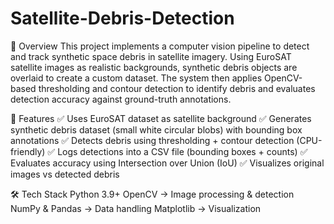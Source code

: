 # Satellite-Debris-Detection

📌 Overview
This project implements a computer vision pipeline to detect and track synthetic space debris in satellite imagery.
Using EuroSAT satellite images as realistic backgrounds, synthetic debris objects are overlaid to create a custom dataset.
The system then applies OpenCV-based thresholding and contour detection to identify debris and evaluates detection accuracy against ground-truth annotations.

🚀 Features
✅ Uses EuroSAT dataset as satellite background
✅ Generates synthetic debris dataset (small white circular blobs) with bounding box annotations
✅ Detects debris using thresholding + contour detection (CPU-friendly)
✅ Logs detections into a CSV file (bounding boxes + counts)
✅ Evaluates accuracy using Intersection over Union (IoU)
✅ Visualizes original images vs detected debris

🛠️ Tech Stack
Python 3.9+
OpenCV → Image processing & detection
NumPy & Pandas → Data handling
Matplotlib → Visualization
